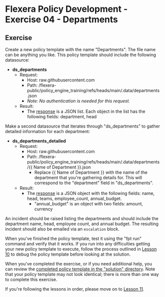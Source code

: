 # Flexera Policy Development - Exercise 04 - Departments

## Exercise

Create a new policy template with the name "Departments". The file name can be anything you like. This policy template should include the following datasource:

* **ds_departments**
  * Request:
    * Host: raw.githubusercontent.com
    * Path: /flexera-public/policy_engine_training/refs/heads/main/.data/departments.json
    * *Note: No authentication is needed for this request.*
  * Result:
    * The [response](https://raw.githubusercontent.com/flexera-public/policy_engine_training/refs/heads/main/.data/departments.json) is a JSON list. Each object in the list has the following fields: department, head

Make a second datasource that iterates through "ds_departments" to gather detailed information for each department:

* **ds_departments_detailed**
  * Request:
    * Host: raw.githubusercontent.com
    * Path: /flexera-public/policy_engine_training/refs/heads/main/.data/departments/{{ Name of Department }}.json
      * Replace {{ Name of Department }} with the name of the department that you're gathering details for. This will correspond to the "department" field in "ds_departments".
  * Result:
    * The [response](https://raw.githubusercontent.com/flexera-public/policy_engine_training/refs/heads/main/.data/departments/Engineering.json) is a JSON object with the following fields: name, head, teams, employee_count, annual_budget.
      * "annual_budget" is an object with two fields: amount, currency

An incident should be raised listing the departments and should include the department name, head, employee count, and annual budget. The resulting incident should also be emailed via an `escalation` block.

When you've finished the policy template, test it using the "fpt run" command and verify that it works. If you run into any difficulties getting your new policy template to execute, follow the process outlined in [Lesson 10](https://github.com/flexera-public/policy_engine_training/blob/main/lessons/10_debugging/README.md) to debug the policy template before looking at the solution.

When you've completed the exercise, or if you need additional help, you can review the [completed policy template in the "solution" directory](https://github.com/flexera-public/policy_engine_training/blob/main/exercises/04_departments/solution/departments.pt). Note that your policy template may not look identical; there is more than one way to complete this exercise.

If you're following the lessons in order, please move on to [Lesson 11](https://github.com/flexera-public/policy_engine_training/blob/main/lessons/11_request_scripts/README.md).
